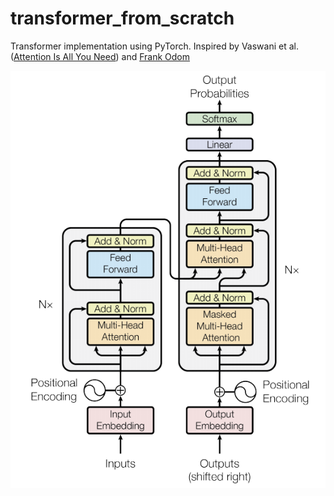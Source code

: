 # transformer_from_scratch
Transformer implementation using PyTorch.
Inspired by Vaswani et al. ([Attention Is All You Need](https://arxiv.org/abs/1706.03762)) and [Frank Odom](https://medium.com/@frank-odom)

![alt text](https://github.com/jeremy-collins/transformer_from_scratch/blob/main/images/transformer.png "transformer architecture")
